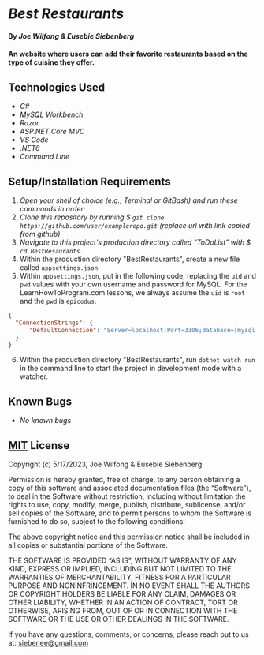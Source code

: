 # _Best Restaurants_

#### By _**Joe Wilfong & Eusebie Siebenberg**_

#### An website where users can add their favorite restaurants based on the type of cuisine they offer.

## Technologies Used

* _C#_
* _MySQL Workbench_
* _Razor_
* _ASP.NET Core MVC_
* _VS Code_
* _.NET6_
* _Command Line_

## Setup/Installation Requirements

1. _Open your shell of choice (e.g., Terminal or GitBash) and run these commands in order:_
2. _Clone this repository by running $ `git clone https://github.com/user/examplerepo.git` (replace url with link copied from github)_
3. _Navigate to this project's production directory called "ToDoList" with $ `cd BestResaurants`._
4. Within the production directory "BestRestaurants", create a new file called `appsettings.json`.
5. Within `appsettings.json`, put in the following code, replacing the `uid` and `pwd` values with your own username and password for MySQL. For the LearnHowToProgram.com lessons, we always assume the `uid` is `root` and the `pwd` is `epicodus`.

```json
{
  "ConnectionStrings": {
      "DefaultConnection": "Server=localhost;Port=3306;database=[mysql workbench database goes here];uid=root;pwd=epicodus;"
  }
}
```
6. Within the production directory "BestRestaurants", run `dotnet watch run` in the command line to start the project in development mode with a watcher.

## Known Bugs 

* _No known bugs_

## [MIT](https://opensource.org/license/mit/) License

Copyright (c) 5/17/2023, Joe Wilfong & Eusebie Siebenberg

Permission is hereby granted, free of charge, to any person obtaining a copy of this software and associated documentation files (the “Software”), to deal in the Software without restriction, including without limitation the rights to use, copy, modify, merge, publish, distribute, sublicense, and/or sell copies of the Software, and to permit persons to whom the Software is furnished to do so, subject to the following conditions:

The above copyright notice and this permission notice shall be included in all copies or substantial portions of the Software.

THE SOFTWARE IS PROVIDED “AS IS”, WITHOUT WARRANTY OF ANY KIND, EXPRESS OR IMPLIED, INCLUDING BUT NOT LIMITED TO THE WARRANTIES OF MERCHANTABILITY, FITNESS FOR A PARTICULAR PURPOSE AND NONINFRINGEMENT. IN NO EVENT SHALL THE AUTHORS OR COPYRIGHT HOLDERS BE LIABLE FOR ANY CLAIM, DAMAGES OR OTHER LIABILITY, WHETHER IN AN ACTION OF CONTRACT, TORT OR OTHERWISE, ARISING FROM, OUT OF OR IN CONNECTION WITH THE SOFTWARE OR THE USE OR OTHER DEALINGS IN THE SOFTWARE.

If you have any questions, comments, or concerns, please reach out to us at: siebenee@gmail.com